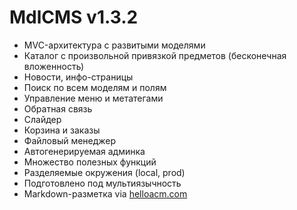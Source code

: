 # MdlCMS v1.3.2

* MVC-архитектура с развитыми моделями
* Каталог с произвольной привязкой предметов (бесконечная вложенность)
* Новости, инфо-страницы
* Поиск по всем моделям и полям
* Управление меню и метатегами
* Обратная связь
* Слайдер
* Корзина и заказы
* Файловый менеджер
* Автогенерируемая админка
* Множество полезных функций
* Разделяемые окружения (local, prod)
* Подготовлено под мультиязычность
* Markdown-разметка via [helloacm.com](https://helloacm.com/markdown/)